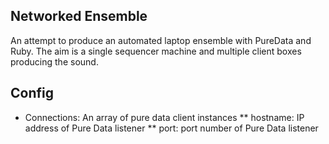 Networked Ensemble
------------------

An attempt to produce an automated laptop ensemble with PureData and Ruby. The aim is a single sequencer machine and multiple client boxes producing the sound. 

Config
------

* Connections: An array of pure data client instances
** hostname: IP address of Pure Data listener
** port: port number of Pure Data listener
